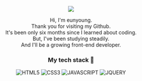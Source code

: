 
<div align = "center">

  <img src="https://capsule-render.vercel.app/api?type=waving&&color=cdede5&height=100&section=header" />
  
  Hi, I'm eunyoung. 
  <br/>Thank you for visiting my Github.
  <br/>It's been only six months since I learned about coding.
  <br/>But, I've been studying steadily.
  <br/>And I'll be a growing front-end developer.
  




  <h3>My tech stack 🌱</h3>

  ![HTML5](https://img.shields.io/badge/HTML5-cfbfe5.svg?style=for-the-badge&logo=html5&logoColor=black)
  ![CSS3](https://img.shields.io/badge/CSS3-cfe5ce.svg?style=for-the-badge&logo=css3&logoColor=black)
  ![JAVASCRIPT](https://img.shields.io/badge/JAVASCRIPT-c4e0ef.svg?style=for-the-badge&logo=javascript&logoColor=black)
  ![JQUERY](https://img.shields.io/badge/JQUERY-f9e0c7.svg?style=for-the-badge&logo=jqurey&logoColor=black)


</div>

<!--
**A-ey/A-ey** is a ✨ _special_ ✨ repository because its `README.md` (this file) appears on your GitHub profile.

Here are some ideas to get you started:

- 🔭 I’m currently working on ...
- 🌱 I’m currently learning ...
- 👯 I’m looking to collaborate on ...
- 🤔 I’m looking for help with ...
- 💬 Ask me about ...
- 📫 How to reach me: ...
- 😄 Pronouns: ...
- ⚡ Fun fact: ...
-->
